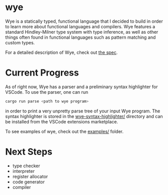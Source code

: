 # wye

Wye is a statically typed, functional language that I decided to build in order to learn more about functional languages and compilers. Wye features a standard Hindley-Milner type system with type inference, as well as other things often found in functional languages such as pattern matching and custom types.

For a detailed description of Wye, check out [the spec](/specification/).

# Current Progress

As of right now, Wye has a parser and a preliminary syntax highlighter for VSCode. To use the parser, one can run
```sh
cargo run parse <path to wye program>
```
in order to print a very unpretty parse tree of your input Wye program. The syntax highlighter is stored in the [wye-syntax-highlighter/](/wye-syntax-highlighter/) directory and can be installed from the VSCode extensions marketplace.

To see examples of wye, check out the [examples/](/examples) folder.

# Next Steps

- type checker
- interpreter
- register allocator
- code generator
- compiler
